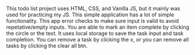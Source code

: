 This todo list project uses HTML, CSS, and Vanilla JS, but it mainly was used for practicing my JS. This simple application has a lot of simple funcitonality. This app error checks to make sure input is valid to avoid repetative/empty inputs. You are able to mark an item complete by clicking the circle or the text. It uses local storage to save the task input and task completion. You can remove a task by clicking the x, or you can remove all tasks by clicking the clear all btn.
